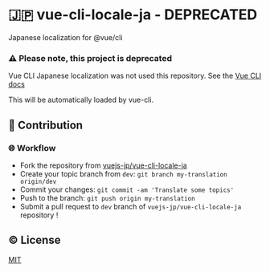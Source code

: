 # :jp: vue-cli-locale-ja - DEPRECATED

Japanese localization for @vue/cli

### :warning: Please note, this project is deprecated

Vue CLI Japanese localization was not used this repository.
See the [Vue CLI docs](https://cli.vuejs.org/dev-guide/ui-localization.html#translate-the-standard-ui)

This will be automatically loaded by vue-cli.

## :muscle: Contribution

### :globe_with_meridians: Workflow
- Fork the repository from [vuejs-jp/vue-cli-locale-ja](https://github.com/vuejs-jp/vue-cli-locale-ja)
- Create your topic branch from `dev`: `git branch my-translation origin/dev`
- Commit your changes: `git commit -am 'Translate some topics'`
- Push to the branch: `git push origin my-translation`
- Submit a pull request to `dev` branch of `vuejs-jp/vue-cli-locale-ja` repository !

## :copyright: License

[MIT](http://opensource.org/licenses/MIT)
